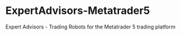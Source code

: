 # ExpertAdvisors-Metatrader5
Expert Advisors - Trading Robots for the Metatrader 5 trading platform

